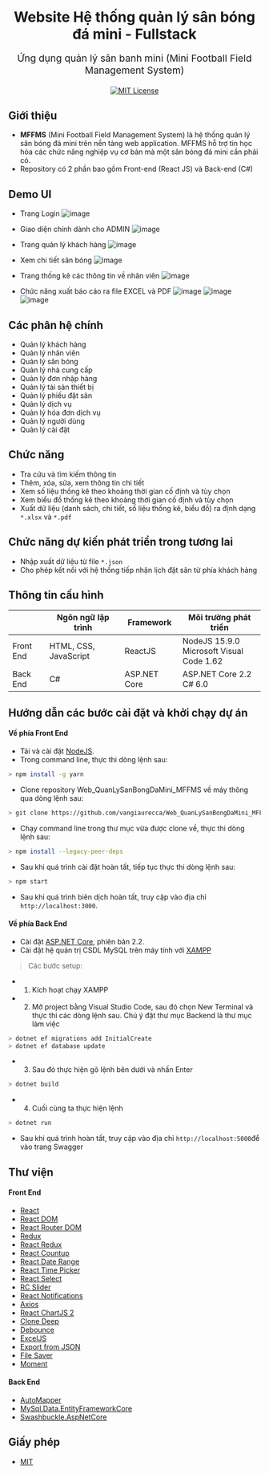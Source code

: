 

<h1 align="center">
  Website Hệ thống quản lý sân bóng đá mini - Fullstack
</h1>
<p align="center" style="font-size: 1.2rem;">Ứng dụng quản lý sân banh mini (Mini Football Field Management System)</p>
<p align="center">
  <a href="https://opensource.org/licenses/MIT"><img src="https://img.shields.io/badge/License-MIT-yellow.svg" alt="MIT License" /></a>
</p>

## Giới thiệu
* **MFFMS** (Mini Football Field Management System) là hệ thống quản lý sân bóng đá mini trên nền tảng web application. MFFMS hỗ trợ tin học hóa các chức năng nghiệp vụ cơ bản mà một sân bóng đá mini cần phải có.
* Repository có 2 phần bao gồm Front-end (React JS) và Back-end (C#)

## Demo UI

* Trang Login 
![image](https://user-images.githubusercontent.com/75024999/143257912-89f2e0e8-dc71-4be7-b13d-1b8a183fb213.png)

* Giao diện chính dành cho ADMIN
![image](https://user-images.githubusercontent.com/75024999/140855058-f8610bfa-406f-4592-8e10-513f714edc17.png) 

* Trang quản lý khách hàng
![image](https://user-images.githubusercontent.com/75024999/140855216-4970b82d-a85c-42b1-b54d-4db755f58891.png) 

* Xem chi tiết sân bóng
![image](https://user-images.githubusercontent.com/75024999/140855446-c554aa7f-7481-463c-8c99-71e37cccacec.png)

* Trang thống kê các thông tin về nhân viên
![image](https://user-images.githubusercontent.com/75024999/140855314-ef252c6b-af8f-4308-907d-625379dbc278.png) 

* Chức năng xuất báo cáo ra file EXCEL và PDF
![image](https://user-images.githubusercontent.com/75024999/140855579-d8bc0a08-7dba-4686-99e1-ed41e75f4cd5.png)
![image](https://user-images.githubusercontent.com/75024999/140855782-15c8e135-b50d-4f8f-ad36-055df5960e05.png)
![image](https://user-images.githubusercontent.com/75024999/140855883-45e6fbc3-eaca-4ab0-89bb-f41a22d59411.png)






## Các phân hệ chính
* Quản lý khách hàng
* Quản lý nhân viên
* Quản lý sân bóng
* Quản lý nhà cung cấp
* Quản lý đơn nhập hàng
* Quản lý tài sản thiết bị
* Quản lý phiếu đặt sân
* Quản lý dịch vụ
* Quản lý hóa đơn dịch vụ
* Quản lý người dùng
* Quản lý cài đặt
  
## Chức năng
* Tra cứu và tìm kiếm thông tin
* Thêm, xóa, sửa, xem thông tin chi tiết
* Xem số liệu thống kê theo khoảng thời gian cố định và tùy chọn
* Xem biểu đồ thống kê theo khoảng thời gian cố định và tùy chọn
* Xuất dữ liệu (danh sách, chi tiết, số liệu thống kê, biểu đồ) ra định dạng `*.xlsx` và `*.pdf`

## Chức năng dự kiến phát triển trong tương lai
* Nhập xuất dữ liệu từ file `*.json`
* Cho phép kết nối với hệ thống tiếp nhận lịch đặt sân từ phía khách hàng

## Thông tin cấu hình
|           | Ngôn ngữ lập trình    | Framework    | Môi trường phát triển                       |
|-----------|-----------------------|--------------|---------------------------------------------|
| Front End | HTML, CSS, JavaScript | ReactJS      | NodeJS 15.9.0<br>Microsoft Visual Code 1.62 |
| Back End  | C#                    | ASP.NET Core | ASP.NET Core 2.2<br>C# 6.0                  |

## Hướng dẫn các bước cài đặt và khởi chạy dự án
#### Về phía Front End
* Tải và cài đặt [NodeJS](https://nodejs.org/en/).
* Trong command line, thực thi dòng lệnh sau:
```bash
> npm install -g yarn
```
* Clone repository Web_QuanLySanBongDaMini_MFFMS về máy thông qua dòng lệnh sau:
```bash
> git clone https://github.com/vangiaurecca/Web_QuanLySanBongDaMini_MFFMS.git
```
* Chạy command line trong thư mục vừa được clone về, thực thi dòng lệnh sau:
```bash
> npm install --legacy-peer-deps
```
* Sau khi quá trình cài đặt hoàn tất, tiếp tục thực thi dòng lệnh sau:
```bash
> npm start
```
* Sau khi quá trình biên dịch hoàn tất, truy cập vào địa chỉ `http://localhost:3000`.

#### Về phía Back End
* Cài đặt [ASP.NET Core](https://dotnet.microsoft.com/download/dotnet-core/2.2), phiên bản 2.2.
* Cài đặt hệ quản trị CSDL MySQL trên máy tính với [XAMPP](https://www.apachefriends.org/download.html) 
> Các bước setup:
* 1. Kích hoạt chạy XAMPP
* 2. Mở project bằng Visual Studio Code, sau đó chọn New Terminal và thực thi các dòng lệnh sau. Chú ý đặt thư mục Backend là thư mục làm việc
```bash
> dotnet ef migrations add InitialCreate
> dotnet ef database update
```
* 3. Sau đó thực hiện gõ lệnh bên dưới và nhấn Enter
```bash
> dotnet build
```
* 4. Cuối cùng ta thực hiện lệnh
```bash
> dotnet run
```
* Sau khi quá trình hoàn tất, truy cập vào địa chỉ `http://localhost:5000`để  vào trang Swagger



## Thư viện
####  Front End
* [React](https://www.npmjs.com/package/react)
* [React DOM](https://www.npmjs.com/package/react-dom)
* [React Router DOM](https://www.npmjs.com/package/react-router-dom)
* [Redux](https://www.npmjs.com/package/redux)
* [React Redux](https://www.npmjs.com/package/react-redux)
* [React Countup](https://www.npmjs.com/package/react-countup)
* [React Date Range](https://www.npmjs.com/package/react-date-range)
* [React Time Picker](https://www.npmjs.com/package/react-time-picker)
* [React Select](https://www.npmjs.com/package/react-select)
* [RC Slider](https://www.npmjs.com/package/rc-slider)
* [React Notifications](https://www.npmjs.com/package/react-notifications)
* [Axios](https://www.npmjs.com/package/axios)
* [React ChartJS 2](https://www.npmjs.com/package/react-chartjs-2)
* [Clone Deep](https://www.npmjs.com/package/clone-deep)
* [Debounce](https://www.npmjs.com/package/debounce)
* [ExcelJS](https://www.npmjs.com/package/exceljs)
* [Export from JSON](https://www.npmjs.com/package/export-from-json)
* [File Saver](https://www.npmjs.com/package/file-saver)
* [Moment](https://www.npmjs.com/package/moment)

####  Back End
* [AutoMapper](https://www.nuget.org/packages/AutoMapper.Extensions.Microsoft.DependencyInjection/)
* [MySql.Data.EntityFrameworkCore](https://www.nuget.org/packages/MySql.Data.EntityFrameworkCore)
* [Swashbuckle.AspNetCore](https://www.nuget.org/packages/swashbuckle.aspnetcore/)

## Giấy phép
* [MIT](https://github.com/vangiaurecca/Web_QuanLySanBongDaMini_MFFMS/blob/master/LICENSE)
